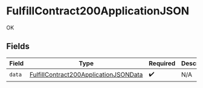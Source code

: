 # FulfillContract200ApplicationJSON

OK


## Fields

| Field                                                                                                     | Type                                                                                                      | Required                                                                                                  | Description                                                                                               |
| --------------------------------------------------------------------------------------------------------- | --------------------------------------------------------------------------------------------------------- | --------------------------------------------------------------------------------------------------------- | --------------------------------------------------------------------------------------------------------- |
| `data`                                                                                                    | [FulfillContract200ApplicationJSONData](../../models/operations/FulfillContract200ApplicationJSONData.md) | :heavy_check_mark:                                                                                        | N/A                                                                                                       |